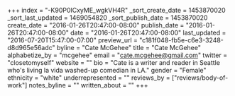 +++
index = "-K90P0ICxyME_wgkVH4R"
_sort_create_date = 1453870020
_sort_last_updated = 1469054820
_sort_publish_date = 1453870020
create_date = "2016-01-26T20:47:00-08:00"
publish_date = "2016-01-26T20:47:00-08:00"
date = "2016-01-26T20:47:00-08:00"
last_updated = "2016-07-20T15:47:00-07:00"
preview_url = "c181f048-fb5e-c6e3-3248-d8d965e56adc"
byline = "Cate McGehee"
title = "Cate McGehee"
alphabetize_by = "mcgehee"
email = "cate.mcgehee@gmail.com"
twitter = "closetomyself"
website = ""
bio = "Cate is a writer and reader in Seattle who's living la vida washed-up comedian in LA."
gender = "Female"
ethnicity = "white"
underrepresented = ""
reviews_by = ["reviews/body-of-work"]
notes_byline = ""
written_about = ""
+++


